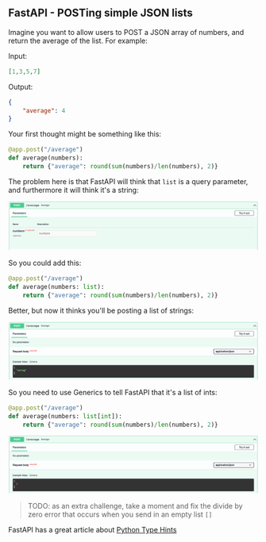 ## FastAPI - POSTing simple JSON lists

Imagine you want to allow users to POST a JSON array of numbers, and return the average of the list. For example:

Input:

```json
[1,3,5,7]
```

Output:

```json
{
    "average": 4
}
```

Your first thought might be something like this:

```py
@app.post("/average")
def average(numbers):
    return {"average": round(sum(numbers)/len(numbers), 2)}
```

The problem here is that FastAPI will think that `list` is a query parameter, and furthermore it will think it's a string:

![](./images/average-1.png)

So you could add this:

```py
@app.post("/average")
def average(numbers: list):
    return {"average": round(sum(numbers)/len(numbers), 2)}
```

Better, but now it thinks you'll be posting a list of strings:

![](./images/average-2.png)

So you need to use Generics to tell FastAPI that it's a list of ints:

```py
@app.post("/average")
def average(numbers: list[int]):
    return {"average": round(sum(numbers)/len(numbers), 2)}
```

![](./images/average-3.png)


> TODO: as an extra challenge, take a moment and fix the divide by zero error that occurs when you send in an empty list `[]`

FastAPI has a great article about [Python Type Hints](https://fastapi.tiangolo.com/python-types/#type-hints-in-fastapi)
